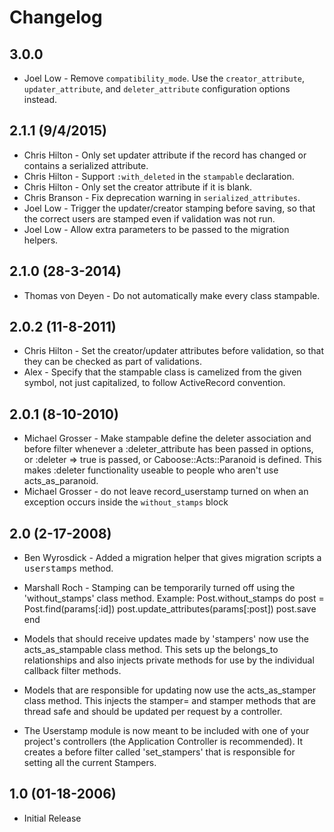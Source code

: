  # Changelog

 ## 3.0.0
  * Joel Low          - Remove `compatibility_mode`. Use the `creator_attribute`,
                        `updater_attribute`, and `deleter_attribute` configuration options instead.

 ## 2.1.1 (9/4/2015)

  * Chris Hilton      - Only set updater attribute if the record has changed or contains a
                        serialized attribute.
  * Chris Hilton      - Support `:with_deleted` in the `stampable` declaration.
  * Chris Hilton      - Only set the creator attribute if it is blank.
  * Chris Branson     - Fix deprecation warning in `serialized_attributes`.
  * Joel Low          - Trigger the updater/creator stamping before saving, so that the correct
                        users are stamped even if validation was not run.
  * Joel Low          - Allow extra parameters to be passed to the migration helpers.

## 2.1.0 (28-3-2014)
  * Thomas von Deyen  - Do not automatically make every class stampable.

## 2.0.2 (11-8-2011)
  * Chris Hilton      - Set the creator/updater attributes before validation, so that they can
                        be checked as part of validations.
  * Alex              - Specify that the stampable class is camelized from the given symbol,
                        not just capitalized, to follow ActiveRecord convention.
## 2.0.1 (8-10-2010)
  * Michael Grosser   -  Make stampable define the deleter association and before filter whenever
                         a :deleter_attribute has been passed in options, or :deleter => true is
                         passed, or Caboose::Acts::Paranoid is defined. This makes :deleter
                         functionality useable to people who aren't use acts_as_paranoid.
  * Michael Grosser   -  do not leave record_userstamp turned on when an exception occurs inside
                         the `without_stamps` block

## 2.0 (2-17-2008)
  * Ben Wyrosdick    - Added a migration helper that gives migration scripts a <tt>userstamps</tt>
                       method.
  * Marshall Roch    - Stamping can be temporarily turned off using the 'without_stamps' class
                       method.
    Example:
      Post.without_stamps do
        post = Post.find(params[:id])
        post.update_attributes(params[:post])
        post.save
      end

  * Models that should receive updates made by 'stampers' now use the acts_as_stampable class
    method. This sets up the belongs_to relationships and also injects private methods for use by
    the individual callback filter methods.

  * Models that are responsible for updating now use the acts_as_stamper class method. This
    injects the stamper= and stamper methods that are thread safe and should be updated per
    request by a controller.

  * The Userstamp module is now meant to be included with one of your project's controllers (the
    Application Controller is recommended). It creates a before filter called 'set_stampers' that
    is responsible for setting all the current Stampers.

## 1.0 (01-18-2006)
  * Initial Release
